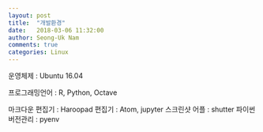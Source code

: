 ```yaml
---
layout: post
title:  "개발환경"
date:   2018-03-06 11:32:00
author: Seong-Uk Nam
comments: true
categories: Linux
---
```


운영체제 : Ubuntu 16.04

프로그래밍언어 : R, Python, Octave

마크다운 편집기 : Haroopad
편집기 : Atom, jupyter
스크린샷 어플 : shutter
파이썬 버전관리 : pyenv


